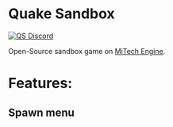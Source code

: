# Quake Sandbox

<a href="https://discord.com/invite/TZubjHHKty"><img src="https://img.shields.io/discord/1145198169441960067?color=7289da&logo=discord&logoColor=white" alt="QS Discord" /></a>

Open-Source sandbox game on [MiTech Engine](https://github.com/noire-dev/MiTech).

# Features:

## Spawn menu

